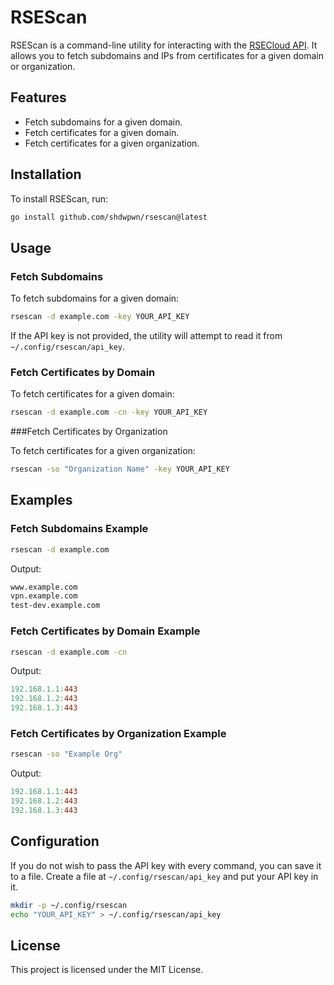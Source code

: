 # RSEScan

RSEScan is a command-line utility for interacting with the [RSECloud API](https://rsecloud.com/ "RSECloud"). It allows you to fetch subdomains and IPs from certificates for a given domain or organization.

## Features

- Fetch subdomains for a given domain.
- Fetch certificates for a given domain.
- Fetch certificates for a given organization.

## Installation

To install RSEScan, run:

```sh
go install github.com/shdwpwn/rsescan@latest
```

## Usage
### Fetch Subdomains

To fetch subdomains for a given domain:

```sh
rsescan -d example.com -key YOUR_API_KEY
```
If the API key is not provided, the utility will attempt to read it from `~/.config/rsescan/api_key`.

### Fetch Certificates by Domain

To fetch certificates for a given domain:

```sh
rsescan -d example.com -cn -key YOUR_API_KEY
```
###Fetch Certificates by Organization

To fetch certificates for a given organization:

```sh
rsescan -so "Organization Name" -key YOUR_API_KEY
```

## Examples
### Fetch Subdomains Example

```sh
rsescan -d example.com
```

Output:
```makefile
www.example.com
vpn.example.com
test-dev.example.com
```
### Fetch Certificates by Domain Example

```sh
rsescan -d example.com -cn
```

Output:
```makefile
192.168.1.1:443
192.168.1.2:443
192.168.1.3:443
```
### Fetch Certificates by Organization Example

```sh
rsescan -so "Example Org"
```

Output:

```makefile
192.168.1.1:443
192.168.1.2:443
192.168.1.3:443
```
## Configuration

If you do not wish to pass the API key with every command, you can save it to a file. Create a file at `~/.config/rsescan/api_key` and put your API key in it.

```sh
mkdir -p ~/.config/rsescan
echo "YOUR_API_KEY" > ~/.config/rsescan/api_key
```
## License
This project is licensed under the MIT License.
